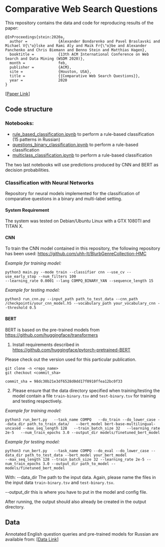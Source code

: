 # Comparative Web Search Questions

This repository contains the data and code for reproducing results of the paper:

	@InProceedings{stein:2020a,
	  author =              {Alexander Bondarenko and Pavel Braslavski and Michael V{\"o}lske and Rami Aly and Maik Fr{\"o}be and Alexander Panchenko and Chris Biemann and Benno Stein and Matthias Hagen},
	  booktitle =           {13th ACM International Conference on Web Search and Data Mining (WSDM 2020)},
	  month =               feb,
	  publisher =           {ACM},
	  site =                {Houston, USA},
	  title =               {{Comparative Web Search Questions}},
	  year =                2020
	}

[[Paper Link](https://webis.de/downloads/publications/papers/stein_2020a.pdf)]

## Code structure
### Notebooks:
- [rule_based_classification.ipynb](notebooks/rule_based_classification.ipynb) to perform a rule-based classification (15 patterns in Russian)
- [questions_binary_classification.ipynb](notebooks/questions_binary_classification.ipynb) to perform a rule-based classification
- [multiclass_classification.ipynb](notebooks/multiclass_classification.ipynb) to perform a rule-based classification

The two last notebooks will use predictions produced by CNN and BERT as decision probabilities.

### Classification with Neural Networks

Repository for neural models implemented for the classification of comparative questions in a binary and multi-label setting.

#### System Requirement

The system was tested on Debian/Ubuntu Linux with a GTX 1080TI and TITAN X.

#### CNN

To train the CNN model contained in this repository, the following repository has been used: https://github.com/uhh-lt/BlurbGenreCollection-HMC

*Example for training model:*  
```
python3 main.py --mode train --classifier cnn --use_cv --use_early_stop --num_filters 100 
--learning_rate 0.0001 --lang COMPQ_BINARY_YAN --sequence_length 15
```

*Example for testing model:*
```
python3 run_cnn.py --input_path path_to_test_data --cnn_path /checkpoints/your_cnn_model.h5 --vocabulary_path your_vocabulary_cnn --threshold 0.5
```

#### BERT

BERT is based on the pre-trained models from https://github.com/huggingface/transformers

1. Install requirements described in https://github.com/huggingface/pytorch-pretrained-BERT

Please check out the version used for this particular publication.
```
git clone -n <repo_name> 
git checkout <commit_sha>

commit_sha = 98dc30b21e3df6528d0dd17f0910ffea12bc0f33

```

2. Please ensure that the data directory specified when training/testing the model contain a file `train-binary.tsv` and `test-binary.tsv` for training and testing respectively.

*Example for training model:*  
```
python3 run_bert.py   --task_name COMPQ   --do_train --do_lower_case --data_dir path_to_train_data/   --bert_model bert-base-multilingual-uncased --max_seq_length 128   --train_batch_size 32   --learning_rate 2e-5   --num_train_epochs 3.0 --output_dir models/finetuned_bert_model
```



*Example for testing model:*  
```
python3 run_bert.py   --task_name COMPQ --do_eval --do_lower_case --data_dir path_to_test_data --bert_model your_bert_model 
--max_seq_length 128 --train_batch_size 32 --learning_rate 2e-5 --num_train_epochs 3.0 --output_dir path_to_model --models/finetuned_bert_model
```

With:
--data_dir The path to the input data. Again, please name the files in the input data `train-binary.tsv` and `test-binary.tsv`.

--output_dir this is where you have to put in the model and config file.

After running, the output should also already be created in the output directory.


## Data
Annotated English question queries and pre-trained models for Russian are available from: [[Data Link](https://cloud.uni-halle.de/s/pzcIvdpRWAI2VWA)]
